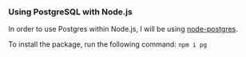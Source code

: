 ### Using PostgreSQL with Node.js

In order to use Postgres within Node.js, I will be using [node-postgres](node-postgres.com).

To install the package, run the following command: `npm i pg`
